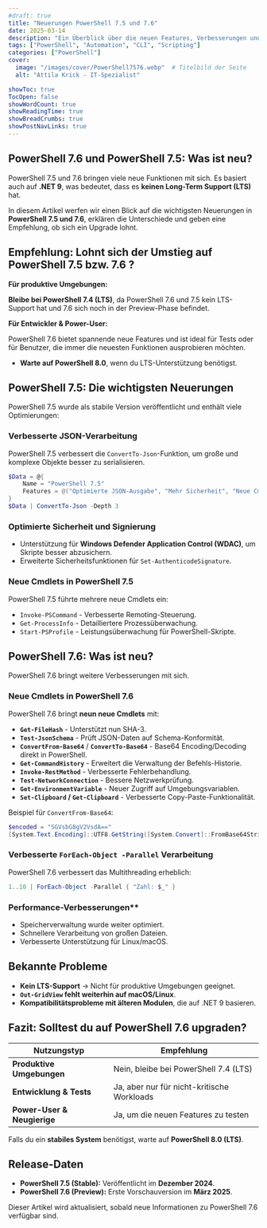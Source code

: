 ```yaml
---
#draft: true
title: "Neuerungen PowerShell 7.5 und 7.6"
date: 2025-03-14
description: "Ein Überblick über die neuen Features, Verbesserungen und bekannten Probleme in PowerShell 7.6 sowie PowerShell 7.5."
tags: ["PowerShell", "Automation", "CLI", "Scripting"]
categories: ["PowerShell"]
cover:
  image: "/images/cover/PowerShell7576.webp"  # Titelbild der Seite
  alt: "Attila Krick - IT-Spezialist"  

showToc: true
TocOpen: false
showWordCount: true
showReadingTime: true
showBreadCrumbs: true
showPostNavLinks: true
---
```


## PowerShell 7.6 und PowerShell 7.5: Was ist neu?

PowerShell 7.5 und 7.6 bringen viele neue Funktionen mit sich. Es basiert auch auf **.NET 9**, was bedeutet, dass es **keinen Long-Term Support (LTS)** hat.

In diesem Artikel werfen wir einen Blick auf die wichtigsten Neuerungen in **PowerShell 7.5 und 7.6**, erklären die Unterschiede und geben eine Empfehlung, ob sich ein Upgrade lohnt.

## Empfehlung: Lohnt sich der Umstieg auf PowerShell 7.5 bzw. 7.6 ?

**Für produktive Umgebungen:**
  
**Bleibe bei PowerShell 7.4 (LTS)**, da PowerShell 7.6 und 7.5 kein LTS-Support hat und 7.6 sich noch in der Preview-Phase befindet.
  
**Für Entwickler & Power-User:**

PowerShell 7.6 bietet spannende neue Features und ist ideal für Tests oder für Benutzer, die immer die neuesten Funktionen ausprobieren möchten.

- **Warte auf PowerShell 8.0**, wenn du LTS-Unterstützung benötigst.  

## PowerShell 7.5: Die wichtigsten Neuerungen

PowerShell 7.5 wurde als stabile Version veröffentlicht und enthält viele Optimierungen:

### Verbesserte JSON-Verarbeitung

PowerShell 7.5 verbessert die `ConvertTo-Json`-Funktion, um große und komplexe Objekte besser zu serialisieren.

```powershell
$Data = @{
    Name = "PowerShell 7.5"
    Features = @("Optimierte JSON-Ausgabe", "Mehr Sicherheit", "Neue Cmdlets")
} 
$Data | ConvertTo-Json -Depth 3
```

### Optimierte Sicherheit und Signierung

- Unterstützung für **Windows Defender Application Control (WDAC)**, um Skripte besser abzusichern.
- Erweiterte Sicherheitsfunktionen für `Set-AuthenticodeSignature`.

### Neue Cmdlets in PowerShell 7.5

PowerShell 7.5 führte mehrere neue Cmdlets ein:

- `Invoke-PSCommand` - Verbesserte Remoting-Steuerung.
- `Get-ProcessInfo` - Detailliertere Prozessüberwachung.
- `Start-PSProfile` - Leistungsüberwachung für PowerShell-Skripte.

## PowerShell 7.6: Was ist neu?

PowerShell 7.6 bringt weitere Verbesserungen mit sich.

### Neue Cmdlets in PowerShell 7.6

PowerShell 7.6 bringt **neun neue Cmdlets** mit:

- **`Get-FileHash`** - Unterstützt nun SHA-3.
- **`Test-JsonSchema`** - Prüft JSON-Daten auf Schema-Konformität.
- **`ConvertFrom-Base64`** / **`ConvertTo-Base64`** - Base64 Encoding/Decoding direkt in PowerShell.
- **`Get-CommandHistory`** - Erweitert die Verwaltung der Befehls-Historie.
- **`Invoke-RestMethod`** - Verbesserte Fehlerbehandlung.
- **`Test-NetworkConnection`** - Bessere Netzwerkprüfung.
- **`Get-EnvironmentVariable`** - Neuer Zugriff auf Umgebungsvariablen.
- **`Set-Clipboard` / `Get-Clipboard`** - Verbesserte Copy-Paste-Funktionalität.

Beispiel für `ConvertFrom-Base64`:

```powershell
$encoded = "SGVsbG8gV2VsdA==" 
[System.Text.Encoding]::UTF8.GetString([System.Convert]::FromBase64String($encoded))
```

### Verbesserte `ForEach-Object -Parallel` Verarbeitung

PowerShell 7.6 verbessert das Multithreading erheblich:

```powershell
1..10 | ForEach-Object -Parallel { "Zahl: $_" }
```

### Performance-Verbesserungen**

- Speicherverwaltung wurde weiter optimiert.
- Schnellere Verarbeitung von großen Dateien.
- Verbesserte Unterstützung für Linux/macOS.

## Bekannte Probleme

- **Kein LTS-Support** → Nicht für produktive Umgebungen geeignet.
- **`Out-GridView` fehlt weiterhin auf macOS/Linux**.
- **Kompatibilitätsprobleme mit älteren Modulen**, die auf .NET 9 basieren.

## Fazit: Solltest du auf PowerShell 7.6 upgraden?

| Nutzungstyp                 | Empfehlung                                 |
| --------------------------- | ------------------------------------------ |
| **Produktive Umgebungen**   | Nein, bleibe bei PowerShell 7.4 (LTS)      |
| **Entwicklung & Tests**     | Ja, aber nur für nicht-kritische Workloads |
| **Power-User & Neugierige** | Ja, um die neuen Features zu testen        |

Falls du ein **stabiles System** benötigst, warte auf **PowerShell 8.0 (LTS)**.

## Release-Daten

- **PowerShell 7.5 (Stable):** Veröffentlicht im **Dezember 2024**.
- **PowerShell 7.6 (Preview):** Erste Vorschauversion im **März 2025**.

Dieser Artikel wird aktualisiert, sobald neue Informationen zu PowerShell 7.6 verfügbar sind.
